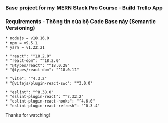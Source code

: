### Base project for my MERN Stack Pro Course - Build Trello App

### Requirements - Thông tin của bộ Code Base này (Semantic Versioning)

```
* nodejs = v18.16.0
* npm = v9.5.1
* yarn = v1.22.21

* "react": "^18.2.0"
* "react-dom": "^18.2.0"
* "@types/react": "^18.0.28"
* "@types/react-dom": "^18.0.11"

* "vite": "^4.3.2"
* "@vitejs/plugin-react-swc": "^3.0.0"

* "eslint": "^8.38.0"
* "eslint-plugin-react": "^7.32.2"
* "eslint-plugin-react-hooks": "^4.6.0"
* "eslint-plugin-react-refresh": "^0.3.4"
```

Thanks for watching!
